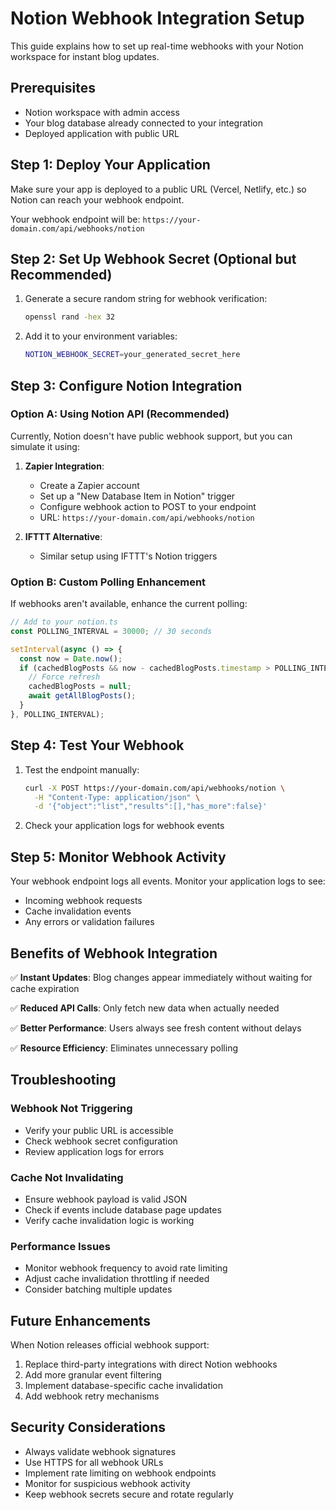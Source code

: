 # Notion Webhook Integration Setup

This guide explains how to set up real-time webhooks with your Notion workspace for instant blog updates.

## Prerequisites

- Notion workspace with admin access
- Your blog database already connected to your integration
- Deployed application with public URL

## Step 1: Deploy Your Application

Make sure your app is deployed to a public URL (Vercel, Netlify, etc.) so Notion can reach your webhook endpoint.

Your webhook endpoint will be: `https://your-domain.com/api/webhooks/notion`

## Step 2: Set Up Webhook Secret (Optional but Recommended)

1. Generate a secure random string for webhook verification:
   ```bash
   openssl rand -hex 32
   ```

2. Add it to your environment variables:
   ```bash
   NOTION_WEBHOOK_SECRET=your_generated_secret_here
   ```

## Step 3: Configure Notion Integration

### Option A: Using Notion API (Recommended)

Currently, Notion doesn't have public webhook support, but you can simulate it using:

1. **Zapier Integration**:
   - Create a Zapier account
   - Set up a "New Database Item in Notion" trigger
   - Configure webhook action to POST to your endpoint
   - URL: `https://your-domain.com/api/webhooks/notion`

2. **IFTTT Alternative**:
   - Similar setup using IFTTT's Notion triggers

### Option B: Custom Polling Enhancement

If webhooks aren't available, enhance the current polling:

```typescript
// Add to your notion.ts
const POLLING_INTERVAL = 30000; // 30 seconds

setInterval(async () => {
  const now = Date.now();
  if (cachedBlogPosts && now - cachedBlogPosts.timestamp > POLLING_INTERVAL) {
    // Force refresh
    cachedBlogPosts = null;
    await getAllBlogPosts();
  }
}, POLLING_INTERVAL);
```

## Step 4: Test Your Webhook

1. Test the endpoint manually:
   ```bash
   curl -X POST https://your-domain.com/api/webhooks/notion \
     -H "Content-Type: application/json" \
     -d '{"object":"list","results":[],"has_more":false}'
   ```

2. Check your application logs for webhook events

## Step 5: Monitor Webhook Activity

Your webhook endpoint logs all events. Monitor your application logs to see:
- Incoming webhook requests
- Cache invalidation events
- Any errors or validation failures

## Benefits of Webhook Integration

✅ **Instant Updates**: Blog changes appear immediately without waiting for cache expiration

✅ **Reduced API Calls**: Only fetch new data when actually needed

✅ **Better Performance**: Users always see fresh content without delays

✅ **Resource Efficiency**: Eliminates unnecessary polling

## Troubleshooting

### Webhook Not Triggering
- Verify your public URL is accessible
- Check webhook secret configuration
- Review application logs for errors

### Cache Not Invalidating
- Ensure webhook payload is valid JSON
- Check if events include database page updates
- Verify cache invalidation logic is working

### Performance Issues
- Monitor webhook frequency to avoid rate limiting
- Adjust cache invalidation throttling if needed
- Consider batching multiple updates

## Future Enhancements

When Notion releases official webhook support:

1. Replace third-party integrations with direct Notion webhooks
2. Add more granular event filtering
3. Implement database-specific cache invalidation
4. Add webhook retry mechanisms

## Security Considerations

- Always validate webhook signatures
- Use HTTPS for all webhook URLs
- Implement rate limiting on webhook endpoints
- Monitor for suspicious webhook activity
- Keep webhook secrets secure and rotate regularly
